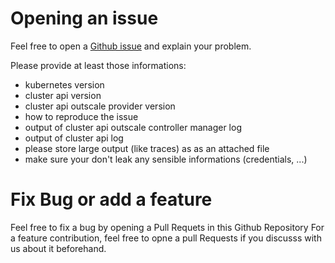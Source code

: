 # Opening an issue

Feel free to open a [Github issue](https://github.com/outscale-vbr/cluster-api-provider-outscale/issues) and explain your problem.

Please provide at least those informations:
- kubernetes version
- cluster api version
- cluster api outscale provider version
- how to reproduce the issue
- output of cluster api outscale controller manager log
- output of cluster api log
- please store large output (like traces) as as an attached file
- make sure your don't leak any sensible informations (credentials, ...)

# Fix Bug or add a feature

Feel free to fix a bug by opening a Pull Requets in this Github Repository
For a feature contribution, feel free to opne a pull Requests if you discusss with us about it beforehand.
